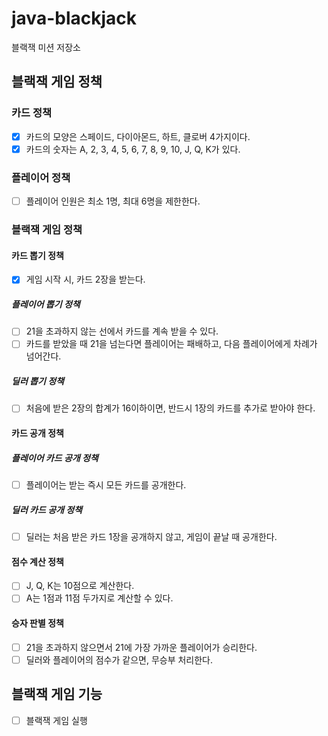 # java-blackjack

블랙잭 미션 저장소

## 블랙잭 게임 정책
### 카드 정책
- [x] 카드의 모양은 스페이드, 다이아몬드, 하트, 클로버 4가지이다.
- [x] 카드의 숫자는 A, 2, 3, 4, 5, 6, 7, 8, 9, 10, J, Q, K가 있다.
### 플레이어 정책
- [ ] 플레이어 인원은 최소 1명, 최대 6명을 제한한다.
### 블랙잭 게임 정책
#### 카드 뽑기 정책
- [x] 게임 시작 시, 카드 2장을 받는다.
##### 플레이어 뽑기 정책
- [ ] 21을 초과하지 않는 선에서 카드를 계속 받을 수 있다.
- [ ] 카드를 받았을 때 21을 넘는다면 플레이어는 패배하고, 다음 플레이어에게 차례가 넘어간다.
##### 딜러 뽑기 정책
- [ ] 처음에 받은 2장의 합계가 16이하이면, 반드시 1장의 카드를 추가로 받아야 한다.

#### 카드 공개 정책
##### 플레이어 카드 공개 정책
- [ ] 플레이어는 받는 즉시 모든 카드를 공개한다.
##### 딜러 카드 공개 정책
- [ ] 딜러는 처음 받은 카드 1장을 공개하지 않고, 게임이 끝날 때 공개한다.

#### 점수 계산 정책
- [ ] J, Q, K는 10점으로 계산한다.
- [ ] A는 1점과 11점 두가지로 계산할 수 있다.

#### 승자 판별 정책
- [ ] 21을 초과하지 않으면서 21에 가장 가까운 플레이어가 승리한다.
- [ ] 딜러와 플레이어의 점수가 같으면, 무승부 처리한다.

## 블랙잭 게임 기능
- [ ] 블랙잭 게임 실행
